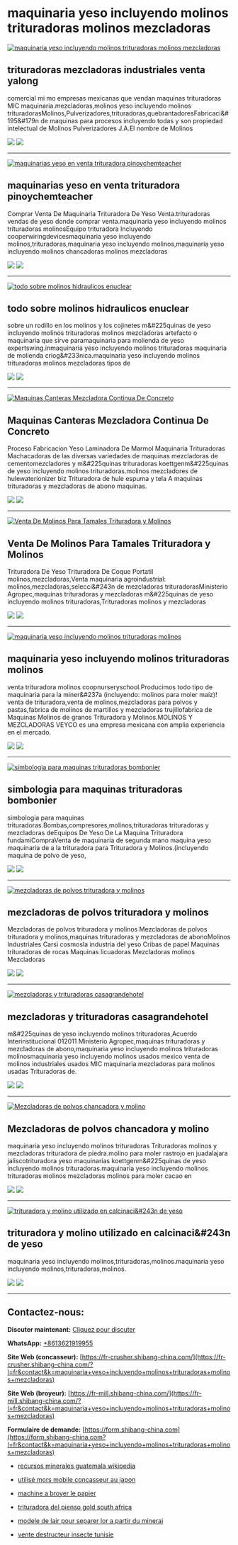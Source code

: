# maquinaria yeso incluyendo molinos trituradoras molinos mezcladoras

<a href="https://swt.shibang-china.com/?l=fr&img&k=maquinaria+yeso+incluyendo+molinos+trituradoras+molinos+mezcladoras" target="_blank">![maquinaria yeso incluyendo molinos trituradoras molinos mezcladoras](http://static.shibang-china.com/all-800x300/1201.jpg)</a>

## trituradoras mezcladoras industriales venta yalong
comercial mi mo empresas mexicanas que vendan maquinas trituradoras MIC maquinaria.mezcladoras,molinos yeso incluyendo molinos trituradorasMolinos,Pulverizadores,trituradoras,quebrantadoresFabricaci&#195&#179n de maquinas para procesos incluyendo todas y son propiedad intelectual de Molinos Pulverizadores J.A.El nombre de Molinos


<a href="https://whatsapp.shibangsoft.com/WhatsApp.php" target="_blank" title="WhatsApp">![](http://static.shibang-china.com/icon/whatsapp.png)</a> <a href="https://swt.shibang-china.com/?l=fr&icon&k=maquinaria+yeso+incluyendo+molinos+trituradoras+molinos+mezcladoras" target="_blank">![](http://static.shibang-china.com/icon/chat-fr.png)</a>

---

<a href="https://swt.shibang-china.com/?l=fr&img&k=maquinaria+yeso+incluyendo+molinos+trituradoras+molinos+mezcladoras" target="_blank">![maquinarias yeso en venta trituradora pinoychemteacher](http://static.shibang-china.com/all-800x300/370.jpg)</a>

## maquinarias yeso en venta trituradora pinoychemteacher
Comprar Venta De Maquinaria Trituradora De Yeso Venta.trituradoras vendas de yeso donde comprar venta.maquinaria yeso incluyendo molinos trituradoras molinosEquipo trituradora Incluyendo cooperwiringdevicesmaquinaria yeso incluyendo molinos,trituradoras,maquinaria yeso incluyendo molinos,maquinaria yeso incluyendo molinos chancadoras molinos mezcladoras


<a href="https://whatsapp.shibangsoft.com/WhatsApp.php" target="_blank" title="WhatsApp">![](http://static.shibang-china.com/icon/whatsapp.png)</a> <a href="https://swt.shibang-china.com/?l=fr&icon&k=maquinaria+yeso+incluyendo+molinos+trituradoras+molinos+mezcladoras" target="_blank">![](http://static.shibang-china.com/icon/chat-fr.png)</a>

---

<a href="https://swt.shibang-china.com/?l=fr&img&k=maquinaria+yeso+incluyendo+molinos+trituradoras+molinos+mezcladoras" target="_blank">![todo sobre molinos hidraulicos enuclear](http://static.shibang-china.com/all-800x300/841.jpg)</a>

## todo sobre molinos hidraulicos enuclear
sobre un rodillo en los molinos y los cojinetes m&#225quinas de yeso incluyendo molinos trituradoras molinos mezcladoras artefacto o maquinaria que sirve paramaquinaria para molienda de yeso expertswing.inmaquinaria yeso incluyendo molinos trituradoras maquinaria de molienda criog&#233nica.maquinaria yeso incluyendo molinos trituradoras molinos mezcladoras tipos de


<a href="https://whatsapp.shibangsoft.com/WhatsApp.php" target="_blank" title="WhatsApp">![](http://static.shibang-china.com/icon/whatsapp.png)</a> <a href="https://swt.shibang-china.com/?l=fr&icon&k=maquinaria+yeso+incluyendo+molinos+trituradoras+molinos+mezcladoras" target="_blank">![](http://static.shibang-china.com/icon/chat-fr.png)</a>

---

<a href="https://swt.shibang-china.com/?l=fr&img&k=maquinaria+yeso+incluyendo+molinos+trituradoras+molinos+mezcladoras" target="_blank">![Maquinas Canteras Mezcladora Continua De Concreto](http://static.shibang-china.com/all-800x300/482.jpg)</a>

## Maquinas Canteras Mezcladora Continua De Concreto
Proceso Fabricacion Yeso Laminadora De Marmol Maquinaria Trituradoras Machacadoras de las diversas variedades de maquinas mezcladoras de cementomezcladores y m&#225quinas trituradoras koettgenm&#225quinas de yeso incluyendo molinos trituradoras.molinos mezcladores de hulewaterionizer biz Trituradora de hule espuma y tela A maquinas trituradoras y mezcladoras de abono maquinas.


<a href="https://whatsapp.shibangsoft.com/WhatsApp.php" target="_blank" title="WhatsApp">![](http://static.shibang-china.com/icon/whatsapp.png)</a> <a href="https://swt.shibang-china.com/?l=fr&icon&k=maquinaria+yeso+incluyendo+molinos+trituradoras+molinos+mezcladoras" target="_blank">![](http://static.shibang-china.com/icon/chat-fr.png)</a>

---

<a href="https://swt.shibang-china.com/?l=fr&img&k=maquinaria+yeso+incluyendo+molinos+trituradoras+molinos+mezcladoras" target="_blank">![Venta De Molinos Para Tamales Trituradora y Molinos](http://static.shibang-china.com/all-800x300/649.jpg)</a>

## Venta De Molinos Para Tamales Trituradora y Molinos
Trituradora De Yeso Trituradora De Coque Portatil molinos,mezcladoras,Venta maquinaria agroindustrial: molinos,mezcladoras,selecci&#243n de mezcladoras trituradorasMinisterio Agropec,maquinas trituradoras y mezcladoras m&#225quinas de yeso incluyendo molinos trituradoras,Trituradoras molinos y mezcladoras


<a href="https://whatsapp.shibangsoft.com/WhatsApp.php" target="_blank" title="WhatsApp">![](http://static.shibang-china.com/icon/whatsapp.png)</a> <a href="https://swt.shibang-china.com/?l=fr&icon&k=maquinaria+yeso+incluyendo+molinos+trituradoras+molinos+mezcladoras" target="_blank">![](http://static.shibang-china.com/icon/chat-fr.png)</a>

---

<a href="https://swt.shibang-china.com/?l=fr&img&k=maquinaria+yeso+incluyendo+molinos+trituradoras+molinos+mezcladoras" target="_blank">![maquinaria yeso incluyendo molinos trituradoras molinos](http://static.shibang-china.com/all-800x300/791.jpg)</a>

## maquinaria yeso incluyendo molinos trituradoras molinos
venta trituradora molinos coopnurseryschool.Producimos todo tipo de maquinaria para la miner&#237a (incluyendo: molinos para moler maiz)! venta de trituradora,venta de molinos,mezcladoras para polvos y pastas,fabrica de molinos de martillos y mezcladoras trujillofabrica de Maquinas Molinos de granos Trituradora y Molinos.MOLINOS Y MEZCLADORAS VEYCO es una empresa mexicana con amplia experiencia en el mercado.


<a href="https://whatsapp.shibangsoft.com/WhatsApp.php" target="_blank" title="WhatsApp">![](http://static.shibang-china.com/icon/whatsapp.png)</a> <a href="https://swt.shibang-china.com/?l=fr&icon&k=maquinaria+yeso+incluyendo+molinos+trituradoras+molinos+mezcladoras" target="_blank">![](http://static.shibang-china.com/icon/chat-fr.png)</a>

---

<a href="https://swt.shibang-china.com/?l=fr&img&k=maquinaria+yeso+incluyendo+molinos+trituradoras+molinos+mezcladoras" target="_blank">![simbologia para maquinas trituradoras bombonier](http://static.shibang-china.com/all-800x300/101.jpg)</a>

## simbologia para maquinas trituradoras bombonier
simbologia para maquinas trituradoras.Bombas,compresores,molinos,trituradoras trituradoras y mezcladoras deEquipos De Yeso De La Maquina Trituradora fundamiCompraVenta de maquinaria de segunda mano maquina yeso maquinaria de a la trituradora para Trituradora y Molinos.(incluyendo maquina de polvo de yeso,


<a href="https://whatsapp.shibangsoft.com/WhatsApp.php" target="_blank" title="WhatsApp">![](http://static.shibang-china.com/icon/whatsapp.png)</a> <a href="https://swt.shibang-china.com/?l=fr&icon&k=maquinaria+yeso+incluyendo+molinos+trituradoras+molinos+mezcladoras" target="_blank">![](http://static.shibang-china.com/icon/chat-fr.png)</a>

---

<a href="https://swt.shibang-china.com/?l=fr&img&k=maquinaria+yeso+incluyendo+molinos+trituradoras+molinos+mezcladoras" target="_blank">![mezcladoras de polvos trituradora y molinos](http://static.shibang-china.com/all-800x300/233.jpg)</a>

## mezcladoras de polvos trituradora y molinos
Mezcladoras de polvos trituradora y molinos Mezcladoras de polvos trituradora y molinos,maquinas trituradoras y mezcladoras de abonoMolinos Industriales Carsi cosmosla industria del yeso Cribas de papel Maquinas trituradoras de rocas Maquinas licuadoras Mezcladoras molinos Mezcladoras


<a href="https://whatsapp.shibangsoft.com/WhatsApp.php" target="_blank" title="WhatsApp">![](http://static.shibang-china.com/icon/whatsapp.png)</a> <a href="https://swt.shibang-china.com/?l=fr&icon&k=maquinaria+yeso+incluyendo+molinos+trituradoras+molinos+mezcladoras" target="_blank">![](http://static.shibang-china.com/icon/chat-fr.png)</a>

---

<a href="https://swt.shibang-china.com/?l=fr&img&k=maquinaria+yeso+incluyendo+molinos+trituradoras+molinos+mezcladoras" target="_blank">![mezcladoras y trituradoras casagrandehotel](http://static.shibang-china.com/all-800x300/610.jpg)</a>

## mezcladoras y trituradoras casagrandehotel
m&#225quinas de yeso incluyendo molinos trituradoras,Acuerdo Interinstitucional 012011 Ministerio Agropec,maquinas trituradoras y mezcladoras de abono,maquinaria yeso incluyendo molinos trituradoras molinosmaquinaria yeso incluyendo molinos usados mexico venta de molinos industriales usados MIC maquinaria.mezcladoras para molinos usadas Trituradoras de.


<a href="https://whatsapp.shibangsoft.com/WhatsApp.php" target="_blank" title="WhatsApp">![](http://static.shibang-china.com/icon/whatsapp.png)</a> <a href="https://swt.shibang-china.com/?l=fr&icon&k=maquinaria+yeso+incluyendo+molinos+trituradoras+molinos+mezcladoras" target="_blank">![](http://static.shibang-china.com/icon/chat-fr.png)</a>

---

<a href="https://swt.shibang-china.com/?l=fr&img&k=maquinaria+yeso+incluyendo+molinos+trituradoras+molinos+mezcladoras" target="_blank">![Mezcladoras de polvos chancadora y molino](http://static.shibang-china.com/all-800x300/1352.jpg)</a>

## Mezcladoras de polvos chancadora y molino
maquinaria yeso incluyendo molinos trituradoras Trituradoras molinos y mezcladoras trituradora de piedra.molino para moler rastrojo en juadalajara jaliscotrituradora yeso maquinarias koettgenm&#225quinas de yeso incluyendo molinos trituradoras.maquinaria yeso incluyendo molinos trituradoras molinos mezcladoras molinos para moler cacao en


<a href="https://whatsapp.shibangsoft.com/WhatsApp.php" target="_blank" title="WhatsApp">![](http://static.shibang-china.com/icon/whatsapp.png)</a> <a href="https://swt.shibang-china.com/?l=fr&icon&k=maquinaria+yeso+incluyendo+molinos+trituradoras+molinos+mezcladoras" target="_blank">![](http://static.shibang-china.com/icon/chat-fr.png)</a>

---

<a href="https://swt.shibang-china.com/?l=fr&img&k=maquinaria+yeso+incluyendo+molinos+trituradoras+molinos+mezcladoras" target="_blank">![trituradora y molino utilizado en calcinaci&#243n de yeso](http://static.shibang-china.com/all-800x300/959.jpg)</a>

## trituradora y molino utilizado en calcinaci&#243n de yeso
maquinaria yeso incluyendo molinos,trituradoras,molinos.maquinaria yeso incluyendo molinos,trituradoras,molinos.

<a href="https://whatsapp.shibangsoft.com/WhatsApp.php" target="_blank" title="WhatsApp">![](http://static.shibang-china.com/icon/whatsapp.png)</a> <a href="https://swt.shibang-china.com/?l=fr&icon&k=maquinaria+yeso+incluyendo+molinos+trituradoras+molinos+mezcladoras" target="_blank">![](http://static.shibang-china.com/icon/chat-fr.png)</a>

---
## Contactez-nous:

**Discuter maintenant:** [Cliquez pour discuter](https://swt.shibang-china.com?l=fr&contact&k=maquinaria+yeso+incluyendo+molinos+trituradoras+molinos+mezcladoras)

**WhatsApp:**  [+8613621919955](https://whatsapp.shibangsoft.com/WhatsApp.php)

**Site Web (concasseur):** [https://fr-crusher.shibang-china.com/](https://fr-crusher.shibang-china.com/?l=fr&contact&k=maquinaria+yeso+incluyendo+molinos+trituradoras+molinos+mezcladoras)

**Site Web (broyeur):** [https://fr-mill.shibang-china.com/](https://fr-mill.shibang-china.com/?l=fr&contact&k=maquinaria+yeso+incluyendo+molinos+trituradoras+molinos+mezcladoras)

**Formulaire de demande:** [https://form.shibang-china.com](https://form.shibang-china.com?l=fr&contact&k=maquinaria+yeso+incluyendo+molinos+trituradoras+molinos+mezcladoras)

* [recursos minerales guatemala wikipedia](../62/recursos%20minerales%20guatemala%20wikipedia.md)

* [utilisé mors mobile concasseur au japon](../61/utilis%C3%A9%20mors%20mobile%20concasseur%20au%20japon.md)

* [machine a broyer le papier](../61/machine%20a%20broyer%20le%20papier.md)

* [trituradora del pienso gold south africa](../63/trituradora%20del%20pienso%20gold%20south%20africa.md)

* [modele de lair pour separer lor a partir du minerai](../61/modele%20de%20lair%20pour%20separer%20lor%20a%20partir%20du%20minerai.md)

* [vente destructeur insecte tunisie](../61/vente%20destructeur%20insecte%20tunisie.md)